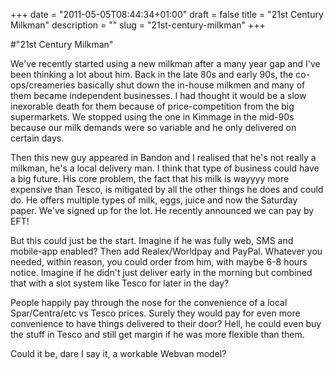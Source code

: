 +++
date = "2011-05-05T08:44:34+01:00"
draft = false
title = "21st Century Milkman"
description = ""
slug = "21st-century-milkman"
+++

#"21st Century Milkman"


 We&#39;ve recently started using a new milkman after a many year gap and I&#39;ve been thinking a lot about him. Back in the late 80s and early 90s, the co-ops/creameries basically shut down the in-house milkmen and many of them became independent businesses. I had thought it would be a slow inexorable death for them because of price-competition from the big supermarkets. We stopped using the one in Kimmage in the mid-90s because our milk demands were so variable and he only delivered on certain days. <p /><div>Then this new guy appeared in Bandon and I realised that he&#39;s not really a milkman, he&#39;s a local delivery man. I think that type of business could have a big future. His core problem, the fact that his milk is wayyyy more expensive than Tesco, is mitigated by all the other things he does and could do. He offers multiple types of milk, eggs, juice and now the Saturday paper. We&#39;ve signed up for the lot. He recently announced we can pay by EFT!</div> <p /><div>But this could just be the start. Imagine if he was fully web, SMS and mobile-app enabled? Then add Realex/Worldpay and PayPal. Whatever you needed, within reason, you could order from him, with maybe 6-8 hours notice. Imagine if he didn&#39;t just deliver early in the morning but combined that with a slot system like Tesco for later in the day?</div> <p /><div>People happily pay through the nose for the convenience of a local Spar/Centra/etc vs Tesco prices. Surely they would pay for even more convenience to have things delivered to their door? Hell, he could even buy the stuff in Tesco and still get margin if he was more flexible than them.</div> <p /><div>Could it be, dare I say it, a workable Webvan model?</div>
 